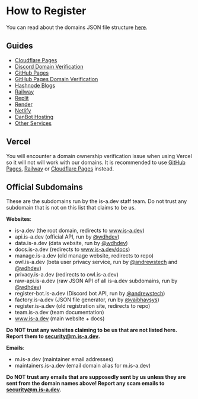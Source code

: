 # How to Register
You can read about the domains JSON file structure [here](domain-structure/index.md).

## Guides
- [Cloudflare Pages](cloudflare-pages/index.md)
- [Discord Domain Verification](discord-verification/index.md)
- [GitHub Pages](github-pages/index.md)
- [GitHub Pages Domain Verification](github-pages-verification/index.md)
- [Hashnode Blogs](hashnode/index.md)
- [Railway](railway/index.md)
- [Replit](replit/index.md)
- [Render](render/index.md)
- [Netlify](netlify/index.md)
- [DanBot Hosting](dbh/index.md)
- [Other Services](other/index.md)

## Vercel
You will encounter a domain ownership verification issue when using Vercel so it will not will work with our domains. It is recommended to use [GitHub Pages](https://pages.github.com), [Railway](https://railway.app) or [Cloudflare Pages](https://pages.cloudflare.com) instead.

## Official Subdomains
These are the subdomains run by the is-a.dev staff team. Do not trust any subdomain that is not on this list that claims to be us.

**Websites**:

- is-a.dev (the root domain, redirects to www.is-a.dev)
- api.is-a.dev (official API, run by [@wdhdev](https://github.com/wdhdev))
- data.is-a.dev (data website, run by [@wdhdev](https://github.com/wdhdev))
- docs.is-a.dev (redirects to www.is-a.dev/docs)
- manage.is-a.dev (old manage website, redirects to repo)
- owl.is-a.dev (beta user privacy service, run by [@andrewstech](https://github.com/andrewstech) and [@wdhdev](https://github.com/wdhdev))
- privacy.is-a.dev (redirects to owl.is-a.dev)
- raw-api.is-a.dev (raw JSON API of all is-a.dev subdomains, run by [@wdhdev](https://github.com/wdhdev))
- register-bot.is-a.dev (Discord bot API, run by [@andrewstech](https://github.com/andrewstech))
- factory.is-a.dev (JSON file generator, run by [@vaibhavsys](https://github.com/VaibhavSys))
- register.is-a.dev (old registration site, redirects to repo)
- team.is-a.dev (team documentation)
- www.is-a.dev (main website + docs)

**Do NOT trust any websites claiming to be us that are not listed here. Report them to [security@m.is-a.dev](mailto:security@m.is-a.dev).**

**Emails**:

- m.is-a.dev (maintainer email addresses)
- maintainers.is-a.dev (email domain alias for m.is-a.dev)

**Do NOT trust any emails that are supposedly sent by us unless they are sent from the domain names above! Report any scam emails to [security@m.is-a.dev](mailto:security@m.is-a.dev).**
